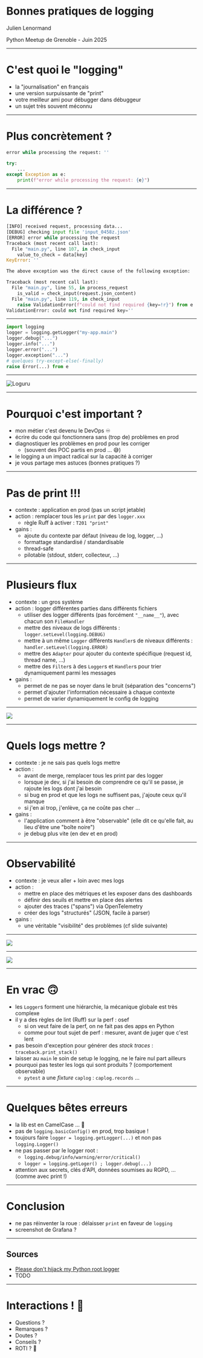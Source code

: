 # Bonnes pratiques de logging

Julien Lenormand

Python Meetup de Grenoble - Juin 2025

---

# C'est quoi le "logging"

* la "journalisation" en français
* une version surpuissante de "print"
* votre meilleur ami pour débugger dans débuggeur
* un sujet très souvent méconnu

---

# Plus concrètement ?

```python
error while processing the request: ''
```

```python
try:
    ...
except Exception as e:
    print(f"error while processing the request: {e}")
```

---

# La différence ?

```python
[INFO] received request, processing data...
[DEBUG] checking input file 'input_0458z.json'
[ERROR] error while processing the request
Traceback (most recent call last):
  File "main.py", line 107, in check_input
    value_to_check = data[key]
KeyError: ''

The above exception was the direct cause of the following exception:

Traceback (most recent call last):
  File "main.py", line 55, in process_request
    is_valid = check_input(request.json_content)
  File "main.py", line 119, in check_input
    raise ValidationError(f"could not find required {key=!r}") from e
ValidationError: could not find required key=''
```

---

```python
import logging
logger = logging.getLogger("my-app.main")
logger.debug("...")
logger.info("...")
logger.error("...")
logger.exception("...")
# quelques try-except-else(-finally)
raise Error(...) from e
```

---

![Loguru](./betterstack_loguru_pretty_logging.png)

---

# Pourquoi c'est important ?

* mon métier c'est devenu le DevOps ♾️
* écrire du code qui fonctionnera sans (trop de) problèmes en prod
* diagnostiquer les problèmes en prod pour les corriger
  * (souvent des POC partis en prod ... 😅)
* le logging a un impact radical sur la capacité à corriger
* je vous partage mes astuces (bonnes pratiques ?)

---

# Pas de print !!!

* contexte : application en prod (pas un script jetable)
* action : remplacer tous les `print` par des `logger.xxx`
  * règle Ruff à activer : `T201 "print"`
* gains :
  * ajoute du contexte par défaut (niveau de log, logger, ...)
  * formattage standardisé / standardisable
  * thread-safe
  * pilotable (stdout, stderr, collecteur, ...)

---

# Plusieurs flux

* contexte : un gros système
* action : logger différentes parties dans différents fichiers
  * utiliser des logger différents (pas forcément `"__name__"`), avec chacun son `FileHandler`
  * mettre des niveaux de logs différents : `logger.setLevel(logging.DEBUG)`
  * mettre à un même `Logger` différents `Handler`s de niveaux différents : `handler.setLevel(logging.ERROR)`
  * mettre des `Adapter` pour ajouter du contexte spécifique (request id, thread name, ...)
  * mettre des `Filter`s à des `Logger`s et `Handler`s pour trier dynamiquement parmi les messages
* gains :
  * permet de ne pas se noyer dans le bruit (séparation des "concerns")
  * permet d'ajouter l'information nécessaire à chaque contexte
  * permet de varier dynamiquement le config de logging

---

![](./logging_flow.png)

---

# Quels logs mettre ?

* contexte : je ne sais pas quels logs mettre
* action :
  * avant de merge, remplacer tous les print par des logger
  * lorsque je dev, si j'ai besoin de comprendre ce qu'il se passe, je rajoute les logs dont j'ai besoin
  * si bug en prod et que les logs ne suffisent pas, j'ajoute ceux qu'il manque
  * si j'en ai trop, j'enlève, ça ne coûte pas cher ...
* gains :
  * l'application comment à être "observable" (elle dit ce qu'elle fait, au lieu d'être une "boîte noire")
  * je debug plus vite (en dev et en prod)

---

# Observabilité

* contexte : je veux aller + loin avec mes logs
* action :
  * mettre en place des métriques et les exposer dans des dashboards
  * définir des seuils et mettre en place des alertes
  * ajouter des traces ("spans") via OpenTelemetry
  * créer des logs "structurés" (JSON, facile à parser)
* gains :
  * une véritable "visibilité" des problèmes (cf slide suivante)

---

![](./periodique_client.png)

---

![](./log_errors_structured.png)

---

# En vrac 🙃

* les `Logger`s forment une hiérarchie, la mécanique globale est très complexe
* il y a des règles de lint (Ruff) sur la perf : osef
  * si on veut faire de la perf, on ne fait pas des apps en Python
  * comme pour tout sujet de perf : mesurer, avant de juger que c'est lent
* pas besoin d'exception pour générer des *stack traces* : `traceback.print_stack()`
* laisser au `main` le soin de setup le logging, ne le faire nul part ailleurs
* pourquoi pas tester les logs qui sont produits ? (comportement observable)
  * `pytest` a une *fixture* `caplog` : `caplog.records` ...

---

# Quelques bêtes erreurs

* la lib est en CamelCase ... 🐫
* pas de `logging.basicConfig()` en prod, trop basique !
* toujours faire `logger = logging.getLogger(...)` et non pas `logging.Logger()`
* ne pas passer par le logger root :
  * `logging.debug/info/warning/error/critical()`
  * `logger = logging.getLoger() ; logger.debug(...)`
* attention aux secrets, clés d'API, données soumises au RGPD, ... (comme avec print !)

---

# Conclusion

* ne pas réinventer la roue : délaisser `print` en faveur de `logging`
* screenshot de Grafana ?

---

## Sources

* [Please don't hijack my Python root logger](https://rednafi.com/python/no_hijack_root_logger/)
* TODO

---

# Interactions ! 🙋

* Questions ?
* Remarques ?
* Doutes ?
* Conseils ?
* ROTI ? 🍖

